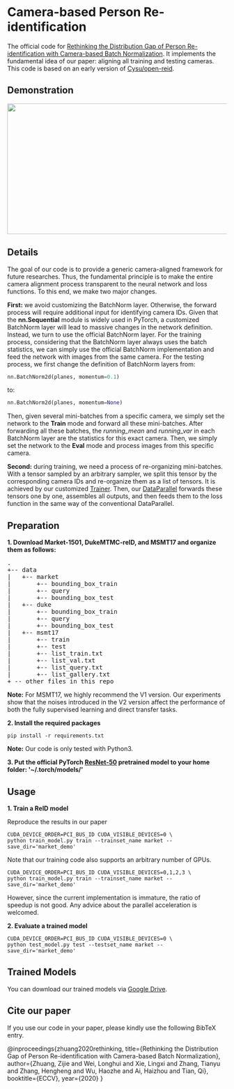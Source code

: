 # Camera-based Person Re-identification
The official code for [Rethinking the Distribution Gap of Person Re-identification with Camera-based Batch Normalization](https://arxiv.org/abs/2001.08680).
It implements the fundamental idea of our paper: aligning all training and testing cameras.
This code is based on an early version of [Cysu/open-reid](https://github.com/Cysu/open-reid).

## Demonstration

<img src="https://raw.githubusercontent.com/automan000/Camera-based-Person-ReID/master/demonstration.jpg" width="623" height="300">

## Details

The goal of our code is to provide a generic camera-aligned framework for future researches.
Thus, the fundamental principle is to make the entire camera alignment process transparent to the neural network and loss functions.
To this end, we make two major changes.

**First:** we avoid customizing the BatchNorm layer. Otherwise, the forward process will require additional input for identifying camera IDs.
Given that the **nn.Sequential** module is widely used in PyTorch, a customized BatchNorm layer will lead to massive changes in the network definition.
Instead, we turn to use the official BatchNorm layer.
For the training process, considering that the BatchNorm layer always uses the batch statistics, we can simply use the official BatchNorm implementation and feed the network with images from the same camera.
For the testing process, we first change the definition of BatchNorm layers from:
```python
nn.BatchNorm2d(planes, momentum=0.1)
```
to:
```python
nn.BatchNorm2d(planes, momentum=None)
```
Then, given several mini-batches from a specific camera, we simply set the network to the **Train** mode and forward all these mini-batches.
After forwarding all these batches, the *running_mean* and *running_var* in each BatchNorm layer are the statistics for this exact camera.
Then, we simply set the network to the **Eval** mode and process images from this specific camera.


**Second:** during training, we need a process of re-organizing mini-batches.
With a tensor sampled by an arbitrary sampler, we split this tensor by the corresponding camera IDs and re-organize them as a list of tensors.
It is achieved by our customized [Trainer](https://github.com/automan000/Camera-based-Person-ReID/blob/master/frameworks/training/trainer.py).
Then, our [DataParallel](https://github.com/automan000/Camera-based-Person-ReID/blob/master/frameworks/training/data_parallel.py) forwards these tensors one by one, assembles all outputs, and then feeds them to the loss function in the same way of the conventional DataParallel.



## Preparation

**1. Download Market-1501, DukeMTMC-reID, and MSMT17 and organize them as follows:**
<pre>
.
+-- data
|   +-- market
|       +-- bounding_box_train
|       +-- query
|       +-- bounding_box_test
|   +-- duke
|       +-- bounding_box_train
|       +-- query
|       +-- bounding_box_test
|   +-- msmt17
|       +-- train
|       +-- test
|       +-- list_train.txt
|       +-- list_val.txt
|       +-- list_query.txt
|       +-- list_gallery.txt
+ -- other files in this repo
</pre>

**Note:**
For MSMT17, we highly recommend the V1 version.
Our experiments show that the noises introduced in the V2 version affect the performance of both the fully supervised learning and direct transfer tasks.


**2. Install the required packages**
```console
pip install -r requirements.txt
```
**Note:**
Our code is only tested with Python3.


**3. Put the official PyTorch [ResNet-50](https://download.pytorch.org/models/resnet50-19c8e357.pth) pretrained model to your home folder: 
'~/.torch/models/'**

## Usage
**1. Train a ReID model**

Reproduce the results in our paper

```console
CUDA_DEVICE_ORDER=PCI_BUS_ID CUDA_VISIBLE_DEVICES=0 \
python train_model.py train --trainset_name market --save_dir='market_demo'
```

Note that our training code also supports an arbitrary number of GPUs.

```console
CUDA_DEVICE_ORDER=PCI_BUS_ID CUDA_VISIBLE_DEVICES=0,1,2,3 \
python train_model.py train --trainset_name market --save_dir='market_demo'
```

However, since the current implementation is immature, the ratio of speedup is not good.
Any advice about the parallel acceleration is welcomed.


**2. Evaluate a trained model**
```console
CUDA_DEVICE_ORDER=PCI_BUS_ID CUDA_VISIBLE_DEVICES=0 \
python test_model.py test --testset_name market --save_dir='market_demo'
```

## Trained Models

You can download our trained models via [Google Drive](https://drive.google.com/drive/folders/1oxO6W9VAReKx2QrJNesN2X-O6mNOVsEd?usp=sharing).


## Cite our paper

If you use our code in your paper, please kindly use the following BibTeX entry.

@inproceedings{zhuang2020rethinking,
  title={Rethinking the Distribution Gap of Person Re-identification with Camera-based Batch Normalization},
  author={Zhuang, Zijie and Wei, Longhui and Xie, Lingxi and Zhang, Tianyu and Zhang, Hengheng and Wu, Haozhe and Ai, Haizhou and Tian, Qi},
  booktitle={ECCV},
  year={2020}
}
